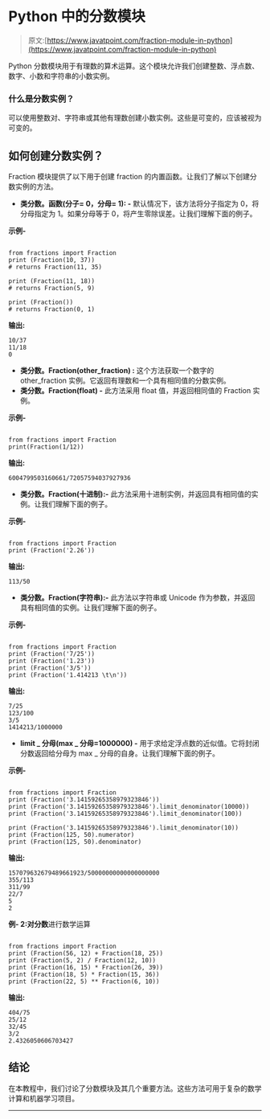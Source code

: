 # Python 中的分数模块

> 原文:[https://www.javatpoint.com/fraction-module-in-python](https://www.javatpoint.com/fraction-module-in-python)

Python 分数模块用于有理数的算术运算。这个模块允许我们创建整数、浮点数、数字、小数和字符串的小数实例。

### 什么是分数实例？

可以使用整数对、字符串或其他有理数创建小数实例。这些是可变的，应该被视为可变的。

## 如何创建分数实例？

Fraction 模块提供了以下用于创建 fraction 的内置函数。让我们了解以下创建分数实例的方法。

*   **类分数。函数(分子= 0，分母= 1): -** 默认情况下，该方法将分子指定为 0，将分母指定为 1。如果分母等于 0，将产生零除误差。让我们理解下面的例子。

**示例-**

```

from fractions import Fraction
print (Fraction(10, 37))
# returns Fraction(11, 35)

print (Fraction(11, 18))
# returns Fraction(5, 9)

print (Fraction())
# returns Fraction(0, 1)

```

**输出:**

```
10/37
11/18
0

```

*   **类分数。Fraction(other_fraction) :** 这个方法获取一个数字的 other_fraction 实例。它返回有理数和一个具有相同值的分数实例。
*   **类分数。Fraction(float) -** 此方法采用 float 值，并返回相同值的 Fraction 实例。

**示例-**

```

from fractions import Fraction
print(Fraction(1/12))

```

**输出:**

```
6004799503160661/72057594037927936

```

*   **类分数。Fraction(十进制):-** 此方法采用十进制实例，并返回具有相同值的实例。让我们理解下面的例子。

**示例-**

```

from fractions import Fraction
print (Fraction('2.26'))

```

**输出:**

```
113/50

```

*   **类分数。Fraction(字符串):-** 此方法以字符串或 Unicode 作为参数，并返回具有相同值的实例。让我们理解下面的例子。

**示例-**

```

from fractions import Fraction
print (Fraction('7/25'))
print (Fraction('1.23'))
print (Fraction('3/5'))
print (Fraction('1.414213 \t\n'))

```

**输出:**

```
7/25
123/100
3/5
1414213/1000000

```

*   **limit _ 分母(max _ 分母=1000000) -** 用于求给定浮点数的近似值。它将封闭分数返回给分母为 max _ 分母的自身。让我们理解下面的例子。

**示例-**

```

from fractions import Fraction
print (Fraction('3.14159265358979323846'))
print (Fraction('3.14159265358979323846').limit_denominator(10000))
print (Fraction('3.14159265358979323846').limit_denominator(100))

print (Fraction('3.14159265358979323846').limit_denominator(10))
print (Fraction(125, 50).numerator)
print (Fraction(125, 50).denominator)

```

**输出:**

```
157079632679489661923/50000000000000000000
355/113
311/99
22/7
5
2

```

**例- 2:对分数**进行数学运算

```

from fractions import Fraction
print (Fraction(56, 12) + Fraction(18, 25))
print (Fraction(5, 2) / Fraction(12, 10))
print (Fraction(16, 15) * Fraction(26, 39))
print (Fraction(18, 5) * Fraction(15, 36))
print (Fraction(22, 5) ** Fraction(6, 10))

```

**输出:**

```
404/75
25/12
32/45
3/2
2.4326050606703427

```

## 结论

在本教程中，我们讨论了分数模块及其几个重要方法。这些方法可用于复杂的数学计算和机器学习项目。

* * *